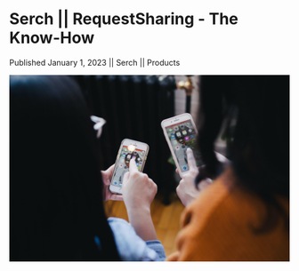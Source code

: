 # Serch || RequestSharing - The Know-How

Published January 1, 2023 || Serch || Products

![RequestSharing](../../../../../assets/blog/requestSharing.jpg)
